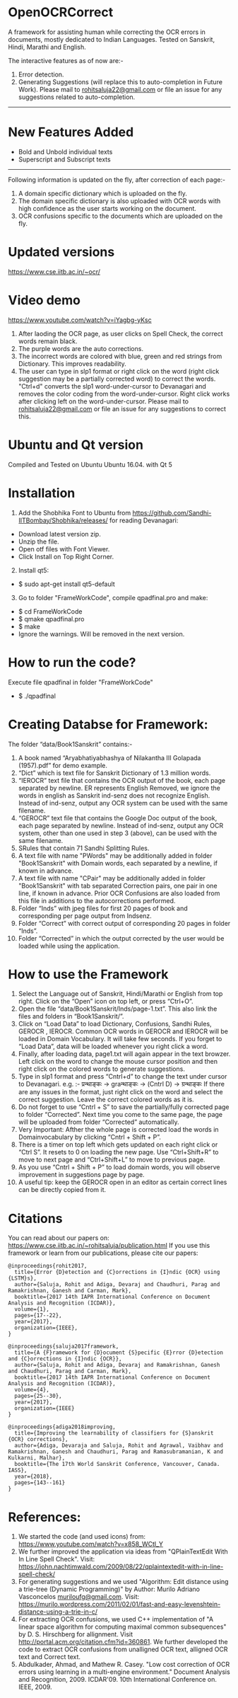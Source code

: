 # OpenOCRCorrect
A framework for assisting human while correcting the OCR errors in documents, mostly dedicated to Indian Languages.
Tested on Sanskrit, Hindi, Marathi and English.

The interactive features as of now are:-
1. Error detection.
2. Generating Suggestions (will replace this to auto-completion in Future Work).
Please mail to rohitsaluja22@gmail.com or file an issue for any suggestions related to auto-completion.
---
# New Features Added
- Bold and Unbold individual texts
- Superscript and Subscript texts

---

Following information is updated on the fly, after correction of each page:-
1. A domain specific dictionary which is uploaded on the fly.
2. The domain specific dictionary is also uploaded with OCR words with high confidence as the user starts working on the document.
3. OCR confusions specific to the documents which are uploaded on the fly.

# Updated versions

https://www.cse.iitb.ac.in/~ocr/

# Video demo

https://www.youtube.com/watch?v=iYagbg-yKsc 
1. After laoding the OCR page, as user clicks on Spell Check, the correct words remain black.
2. The purple words are the auto corrections.
3. The incorrect words are colored with blue, green and red strings from Dictionary. This improves readability.
4. The user can type in slp1 format or right click on the word (right click suggestion may be a partially corrected word) to correct the words. "Ctrl+d" converts the slp1 word-under-cursor to Devanagari and removes the color coding from the word-under-cursor.
Right click works after clicking left on the word-under-cursor. Please mail to rohitsaluja22@gmail.com or file an issue for any suggestions to correct this.

# Ubuntu and Qt version

Compiled and Tested on Ubuntu Ubuntu 16.04. with Qt 5

# Installation

1. Add the Shobhika Font to Ubuntu from https://github.com/Sandhi-IITBombay/Shobhika/releases/ for reading Devanagari:
- Download latest version zip.
- Unzip the file.
- Open otf files with Font Viewer.
- Click Install on Top Right Corner.

2. Install qt5:
- $ sudo apt-get install qt5-default

3. Go to folder "FrameWorkCode", compile qpadfinal.pro and make:
- $ cd FrameWorkCode
- $ qmake qpadfinal.pro
- $ make
- Ignore the warnings. Will be removed in the next version.

# How to run the code?

Execute file qpadfinal in folder "FrameWorkCode"
- $ ./qpadfinal

# Creating Databse for Framework:

The folder “data/Book1Sanskrit” contains:-
1) A book named “Aryabhatiyabhashya of Nilakantha III Golapada (1957).pdf” for demo example.
2) “Dict” which is text file for Sanskrit Dictionary of 1.3 million words.
3) “IEROCR” text file that contains the OCR output of the book, each page separated by newline. ER represents English Removed, we ignore the words in english as Sanskrit ind-senz does not recognize English. Instead of ind-senz, output any OCR system can be used with the same filename.
4) “GEROCR” text file that contains the Google Doc output of the book, each page separated by newline. Instead of ind-senz, output any OCR system, other than one used in step 3 (above), can be used with the same filename.
5) SRules that contain 71 Sandhi Splitting Rules.
6) A text file with name "PWords" may be additionally added in folder "Book1Sanskrit" with Domain words, each separated by a newline, if known in advance.
7) A text file with name "CPair" may be additionally added in folder "Book1Sanskrit" with tab separated Correction pairs, one pair in one line, if known in advance. Prior OCR Confusions are also loaded from this file in additions to the autocorrections performed.
8) Folder “Inds” with jpeg files for first 20 pages of book and corresponding per page output from Indsenz.
9) Folder “Correct” with correct output of corresponding 20 pages in folder “Inds”.
10) Folder “Corrected” in which the output corrected by the user would be loaded while using the application.

# How to use the Framework

1) Select the Language out of Sanskrit, Hindi/Marathi or English from top right. Click on the “Open” icon on top left, or press “Ctrl+O”.
2) Open the file “data/Book1Sanskrit/Inds/page-1.txt”. This also link the files and folders in “Book1Sanskrit/”.
3) Click on “Load Data” to load Dictionary, Confusions, Sandhi Rules, GEROCR , IEROCR. Common OCR words in GEROCR and IEROCR will be loaded in Domain Vocabulary. It will take few seconds.
If you forget to “Load Data”, data will be loaded whenever you right click a word.
4) Finally, after loading data, page1.txt will again appear in the text browzer. Left click on the word to change the mouse cursor position and then right click on the colored words to generate suggestions.
5) Type in slp1 format and press “Cntrl+d” to change the text under cursor to Devanagari.
e.g. :-
प्रन्थाङ्कः -> graन्थाङ्कः -> (Cntrl D) -> ग्रन्थाङ्कः
If there are any issues in the format, just right click on the word and select the correct suggestion. Leave the correct colored words as it is.
6) Do not forget to use “Cntrl + S” to save the partially/fully corrected page to folder “Corrected”. Next time you come to the same page, the page will be uploaded from folder “Corrected” automatically.
7) Very Important: Afther the whole page is corrected load the words in Domainvocabulary by clicking “Cntrl + Shift + P”.
8) There is a timer on top left which gets updated on each right click or “Ctrl S”. It resets to 0 on loading the new page. Use “Ctrl+Shift+R” to move to next page and “Ctrl+Shift+L” to move to previous page.
9) As you use “Cntrl + Shift + P” to load domain words, you will observe improvement in suggestions page by page.
10) A useful tip: keep the GEROCR open in an editor as certain correct lines can be directly copied from it.

# Citations

You can read about our papers on: https://www.cse.iitb.ac.in/~rohitsaluja/publication.html
If you use this framework or learn from our publications, please cite our papers:
```
@inproceedings{rohit2017,
  title={Error {D}etection and {C}orrections in {I}ndic {OCR} using {LSTM}s},
  author={Saluja, Rohit and Adiga, Devaraj and Chaudhuri, Parag and Ramakrishnan, Ganesh and Carman, Mark},
  booktitle={2017 14th IAPR International Conference on Document Analysis and Recognition (ICDAR)},
  volume={1},
  pages={17--22},
  year={2017},
  organization={IEEE},
}

@inproceedings{saluja2017framework,
  title={A {F}ramework for {D}ocument {S}pecific {E}rror {D}etection and {C}orrections in {I}ndic {OCR}},
  author={Saluja, Rohit and Adiga, Devaraj and Ramakrishnan, Ganesh and Chaudhuri, Parag and Carman, Mark},
  booktitle={2017 14th IAPR International Conference on Document Analysis and Recognition (ICDAR)},
  volume={4},
  pages={25--30},
  year={2017},
  organization={IEEE}
}

@inproceedings{adiga2018improving,
  title={Improving the learnability of classifiers for {S}anskrit {OCR} corrections},
  author={Adiga, Devaraja and Saluja, Rohit and Agrawal, Vaibhav and Ramakrishnan, Ganesh and Chaudhuri, Parag and Ramasubramanian, K and Kulkarni, Malhar},
  booktitle={The 17th World Sanskrit Conference, Vancouver, Canada. IASS},
  year={2018},
  pages={143--161}
}
```
# References:
1. We started the code (and used icons) from: https://www.youtube.com/watch?v=x858_WCtl_Y
2. We further improved the application via ideas from "QPlainTextEdit With In Line Spell Check". Visit: https://john.nachtimwald.com/2009/08/22/qplaintextedit-with-in-line-spell-check/
3. For generating suggestions and  we used "Algorithm: Edit distance using a trie-tree (Dynamic Programming)" by Author: Murilo Adriano Vasconcelos <muriloufg@gmail.com>.
Visit: https://murilo.wordpress.com/2011/02/01/fast-and-easy-levenshtein-distance-using-a-trie-in-c/
4. For extracting OCR confusions, we used C++ implementation of "A linear space algorithm for computing maximal common subsequences" by D. S. Hirschberg for allignment. Visit  http://portal.acm.org/citation.cfm?id=360861. 
We further developed the code to extract OCR confusions from unalligned OCR text, alligned OCR text and Correct text.
5. Abdulkader, Ahmad, and Mathew R. Casey. "Low cost correction of OCR errors using learning in a multi-engine environment." Document Analysis and Recognition, 2009. ICDAR'09. 10th International Conference on. IEEE, 2009.


